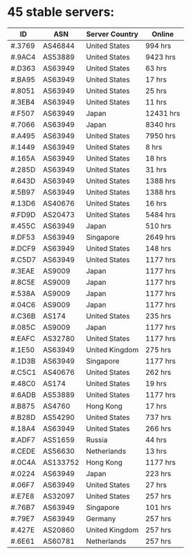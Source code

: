 # 45 stable servers:

| ID | ASN | Server Country | Online |
| ------ | ------ | ------ | ------ |
| #.3769 | AS46844 | United States | 994 hrs |
| #.9AC4 | AS53889 | United States | 9423 hrs |
| #.D363 | AS63949 | United States | 63 hrs |
| #.BA95 | AS63949 | United States | 17 hrs |
| #.8051 | AS63949 | United States | 25 hrs |
| #.3EB4 | AS63949 | United States | 11 hrs |
| #.F507 | AS63949 | Japan | 12431 hrs |
| #.7066 | AS63949 | Japan | 8340 hrs |
| #.A495 | AS63949 | United States | 7950 hrs |
| #.1449 | AS63949 | United States | 8 hrs |
| #.165A | AS63949 | United States | 18 hrs |
| #.285D | AS63949 | United States | 31 hrs |
| #.643D | AS63949 | United States | 1388 hrs |
| #.5B97 | AS63949 | United States | 1388 hrs |
| #.13D6 | AS40676 | United States | 16 hrs |
| #.FD9D | AS20473 | United States | 5484 hrs |
| #.455C | AS63949 | Japan | 510 hrs |
| #.DF53 | AS63949 | Singapore | 2649 hrs |
| #.DCF9 | AS63949 | United States | 148 hrs |
| #.C5D7 | AS63949 | United States | 1177 hrs |
| #.3EAE | AS9009 | Japan | 1177 hrs |
| #.8C5E | AS9009 | Japan | 1177 hrs |
| #.538A | AS9009 | Japan | 1177 hrs |
| #.04C6 | AS9009 | Japan | 1177 hrs |
| #.C36B | AS174 | United States | 235 hrs |
| #.085C | AS9009 | Japan | 1177 hrs |
| #.EAFC | AS32780 | United States | 1177 hrs |
| #.1E50 | AS63949 | United Kingdom | 275 hrs |
| #.1D3B | AS63949 | Singapore | 1177 hrs |
| #.C5C1 | AS40676 | United States | 262 hrs |
| #.48C0 | AS174 | United States | 19 hrs |
| #.6ADB | AS53889 | United States | 1177 hrs |
| #.B875 | AS4760 | Hong Kong | 17 hrs |
| #.B28D | AS54290 | United States | 737 hrs |
| #.18A4 | AS63949 | United States | 266 hrs |
| #.ADF7 | AS51659 | Russia | 44 hrs |
| #.CEDE | AS56630 | Netherlands | 13 hrs |
| #.0C4A | AS133752 | Hong Kong | 1177 hrs |
| #.0224 | AS63949 | Japan | 223 hrs |
| #.06F7 | AS63949 | United States | 27 hrs |
| #.E7E8 | AS32097 | United States | 257 hrs |
| #.76B7 | AS63949 | Singapore | 101 hrs |
| #.79E7 | AS63949 | Germany | 257 hrs |
| #.427E | AS20860 | United Kingdom | 257 hrs |
| #.6E61 | AS60781 | Netherlands | 257 hrs |

